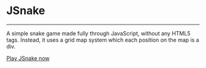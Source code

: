 # **JSnake**
---
A simple snake game made fully through JavaScript, without any HTML5 tags. Instead, it uses a grid map system which each position on the map is a div.

[Play JSnake now](https://whouishere.github.io)